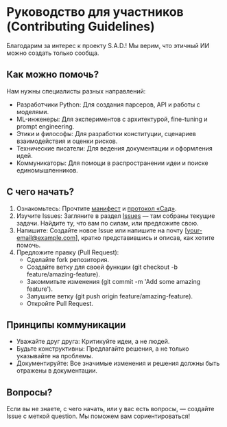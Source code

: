 # Руководство для участников (Contributing Guidelines)

Благодарим за интерес к проекту S.A.D.! Мы верим, что этичный ИИ можно создать только сообща.

## Как можно помочь?
Нам нужны специалисты разных направлений:
*   Разработчики Python: Для создания парсеров, API и работы с моделями.
*   ML-инженеры: Для экспериментов с архитектурой, fine-tuning и prompt engineering.
*   Этики и философы: Для разработки конституции, сценариев взаимодействия и оценки рисков.
*   Технические писатели: Для ведения документации и оформления идей.
*   Коммуникаторы: Для помощи в распространении идеи и поиске единомышленников.

## С чего начать?
1.  Ознакомьтесь: Прочтите [манифест](MANIFESTO.md) и [протокол «Сад»](docs/PROTOCOL.md).
2.  Изучите Issues: Загляните в раздел [Issues](https://github.com/your_username/S.A.D./issues) — там собраны текущие задачи. Найдите ту, что вам по силам, или предложите свою.
3.  Напишите: Создайте новое Issue или напишите на почту [your-email@example.com], кратко представившись и описав, как хотите помочь.
4.  Предложите правку (Pull Request):
    *   Сделайте fork репозитория.
    *   Создайте ветку для своей функции (git checkout -b feature/amazing-feature).
    *   Закоммитьте изменения (git commit -m 'Add some amazing feature').
    *   Запушите ветку (git push origin feature/amazing-feature).
    *   Откройте Pull Request.

## Принципы коммуникации
*   Уважайте друг друга: Критикуйте идеи, а не людей.
*   Будьте конструктивны: Предлагайте решения, а не только указывайте на проблемы.
*   Документируйте: Все значимые изменения и решения должны быть отражены в документации.

## Вопросы?
Если вы не знаете, с чего начать, или у вас есть вопросы, — создайте Issue с меткой question. Мы поможем вам сориентироваться!
